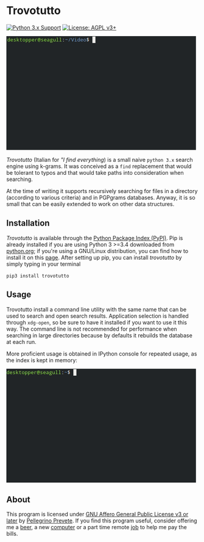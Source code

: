 # Trovotutto

[![Python 3.x Support](https://img.shields.io/pypi/pyversions/Django.svg)](https://python.org)
[![License: AGPL v3+](https://img.shields.io/badge/license-AGPL%20v3%2B-blue.svg)](http://www.gnu.org/licenses/agpl-3.0)

![trovotutto command line tool](https://raw.githubusercontent.com/tallero/trovotutto/master/screenshots/trovotutto-cmd.gif)

*Trovotutto* (Italian for *"I find everything*) is a small naive `python 3.x` search engine using k-grams. It was conceived as a `find` replacement that would be tolerant to typos and that would take paths into consideration when searching.

At the time of writing it supports recursively searching for files in a directory (according to various criteria) and in PGPgrams databases. Anyway, it is so small that can be easily extended to work on other data structures.

## Installation

*Trovotutto* is available through the [Python Package Index (PyPI)](https://pypi.org/). Pip is already installed if you are using Python 3 >=3.4 downloaded from [python.org](https://python.org); if you're using a GNU/Linux distribution, you can find how to install it on this [page](https://packaging.python.org/guides/installing-using-linux-tools/#installing-pip-setuptools-wheel-with-linux-package-managers).
After setting up pip, you can install *trovotutto* by simply typing in your terminal

    pip3 install trovotutto

## Usage

Trovotutto install a command line utility with the same name that can be used to search and open search results. Application selection is handled through `xdg-open`, so be sure to have it installed if you want to use it this way. The command line is not recommended for performance when searching in large directories because by defaults it rebuilds the database at each run.

More proficient usage is obtained in IPython console for repeated usage, as the index is kept in memory:

![trovotutto from ipython](https://raw.githubusercontent.com/tallero/trovotutto/master/screenshots/trovotutto-ipython.gif)

## About

This program is licensed under [GNU Affero General Public License v3 or later](https://www.gnu.org/licenses/agpl-3.0.en.html) by [Pellegrino Prevete](http://prevete.ml). If you find this program useful, consider offering me a [beer](https://patreon.com/tallero), a new [computer](https://patreon.com/tallero) or a part time remote [job](mailto:pellegrinoprevete@gmail.com) to help me pay the bills.
